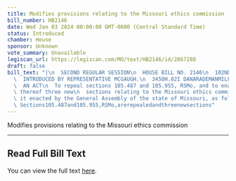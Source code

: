 ```yaml
---
title: Modifies provisions relating to the Missouri ethics commission
bill_number: HB2146
date: Wed Jan 03 2024 00:00:00 GMT-0600 (Central Standard Time)
status: Introduced
chamber: House
sponsor: Unknown
vote_summary: Unavailable
legiscan_url: https://legiscan.com/MO/text/HB2146/id/2867288
draft: false
bill_text: "|\n  SECOND REGULAR SESSION\n  HOUSE BILL NO. 2146\n  102ND GENERAL ASSEMBLY\n\
  \  INTRODUCED BY REPRESENTATIVE MCGAUGH.\n  3450H.02I DANARADEMANMILLER,ChiefClerk\n\
  \  AN ACT\n  To repeal sections 105.487 and 105.955, RSMo, and to enact in lieu\
  \ thereof three new\n  sections relating to the Missouri ethics commission.\n  Be\
  \ it enacted by the General Assembly of the state of Missouri, as follows:\n  SectionA.\
  \ Sections105.487and105.955,RSMo,arerepealedandthreenewsections"
---
```

Modifies provisions relating to the Missouri ethics commission

---

## Read Full Bill Text

You can view the full text [here](https://legiscan.com/MO/text/HB2146/id/2867288).
